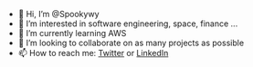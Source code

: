 - 👋 Hi, I’m @Spookywy
- 👀 I’m interested in software engineering, space, finance ...
- 🌱 I’m currently learning AWS
- 💞️ I’m looking to collaborate on as many projects as possible
- 📫 How to reach me: [Twitter](https://twitter.com/Valoulou165) or [LinkedIn](https://www.linkedin.com/in/valentin-menoret/)

<!---
Spookywy/Spookywy is a ✨ special ✨ repository because its `README.md` (this file) appears on your GitHub profile.
You can click the Preview link to take a look at your changes.
--->
